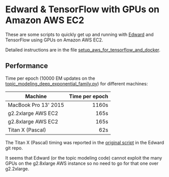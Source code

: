 # Edward & TensorFlow with GPUs on Amazon AWS EC2

These are some scripts to quickly get up and running with [Edward](http://edwardlib.org/) and TensorFlow using GPUs on Amazon AWS EC2.

Detailed instructions are in the file [setup_aws_for_tensorflow_and_docker](https://github.com/robertfeldt/edward_tensorflow_gpu/blob/master/amazon_aws/setup_aws_for_tensorflow_and_docker).

## Performance

Time per epoch (10000 EM updates on the [topic_modeling_deep_exponential_family.py](https://github.com/robertfeldt/edward_tensorflow_gpu/blob/master/analysis/topic_modeling/topic_modeling_deep_exponential_family.py)) for different machines:

| Machine              | Time per epoch |
| -------------------- | --------------:|
| MacBook Pro 13' 2015 |          1160s |
| g2.2xlarge AWS EC2   |           165s |
| g2.8xlarge AWS EC2   |           165s |
| Titan X (Pascal)     |            62s |

The Titan X (Pascal) timing was reported in the [original script](https://github.com/blei-lab/edward/blob/master/examples/deep_exponential_family.py) in the Edward git repo.

It seems that Edward (or the topic modeling code) cannot exploit the many GPUs on the g2.8xlarge AWS instance so no need to go for that one over g2.2xlarge.